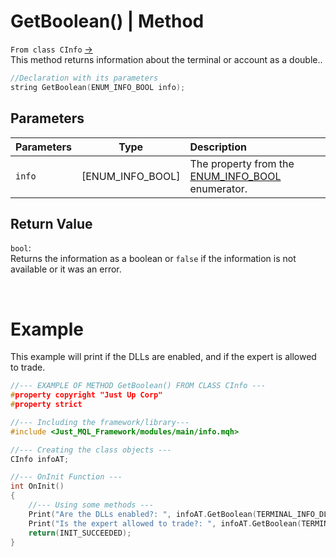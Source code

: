 # GetBoolean() | Method
`From class CInfo` [->](info.md) <br>
This method returns information about the terminal or account as a double..

```cpp
//Declaration with its parameters
string GetBoolean(ENUM_INFO_BOOL info);
```

## Parameters
| Parameters |        Type        | Description                                                                                            |
| :--------- | :----------------: | :----------------------------------------------------------------------------------------------------- |
| `info`     | [ENUM_INFO_BOOL] | The property from the [ENUM_INFO_BOOL](../../enumerations/e_enum_info.md/#ENUM_INFO_BOOL) enumerator. |

## Return Value
`bool`: <br>
Returns the information as a boolean or `false` if the information is not available or it was an error.

<br>

# Example
This example will print if the DLLs are enabled, and if the expert is allowed to trade.
```cpp
//--- EXAMPLE OF METHOD GetBoolean() FROM CLASS CInfo ---
#property copyright "Just Up Corp"
#property strict

//--- Including the framework/library---
#include <Just_MQL_Framework/modules/main/info.mqh>

//--- Creating the class objects ---
CInfo infoAT;

//--- OnInit Function ---
int OnInit()
{
    //--- Using some methods ---
    Print("Are the DLLs enabled?: ", infoAT.GetBoolean(TERMINAL_INFO_DLLS_ALLOWED));
    Print("Is the expert allowed to trade?: ", infoAT.GetBoolean(TERMINAL_INFO_TRADE_ALLOWED));
    return(INIT_SUCCEEDED);
}
```